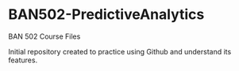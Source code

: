 # BAN502-PredictiveAnalytics
BAN 502 Course Files

Initial repository created to practice using Github and understand its features.
